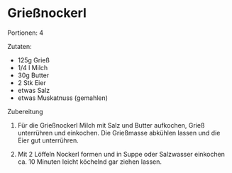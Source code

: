 # Grießnockerl

Portionen: 4

Zutaten:

* 125g Grieß
* 1/4 l Milch
* 30g Butter
* 2 Stk Eier
* etwas Salz
* etwas Muskatnuss (gemahlen)

Zubereitung

1) Für die Grießnockerl Milch mit Salz und Butter aufkochen,
   Grieß unterrühren und einkochen. Die Grießmasse abkühlen lassen
   und die Eier gut unterrühren.

2) Mit 2 Löffeln Nockerl formen und in Suppe oder Salzwasser einkochen
   ca. 10 Minuten leicht köchelnd gar ziehen lassen.

